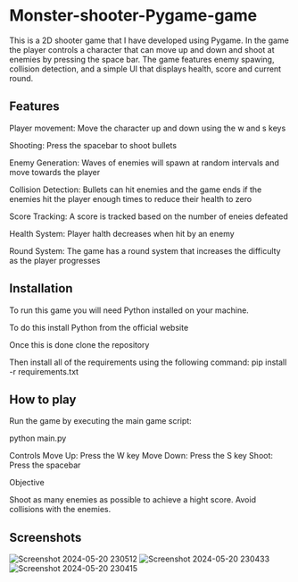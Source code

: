 # Monster-shooter-Pygame-game
This is a 2D shooter game that I have developed using Pygame. In the game the player controls a character that can move up and down and shoot at enemies by pressing the space bar. The game features enemy spawing, collision detection, and a simple UI that displays health, score and current round. 


## Features

Player movement: Move the character up and down using the w and s keys

Shooting: Press the spacebar to shoot bullets

Enemy Generation: Waves of enemies will spawn at random intervals and move towards the player

Collision Detection: Bullets can hit enemies and the game ends if the enemies hit the player enough times to reduce their health to zero

Score Tracking: A score is tracked based on the number of eneies defeated

Health System: Player halth decreases when hit by an enemy

Round System: The game has a round system that increases the difficulty as the player progresses


## Installation
To run this game you will need Python installed on your machine.

To do this install Python from the official website

Once this is done clone the repository

Then install all of the requirements using the following command:
pip install -r requirements.txt

## How to play
Run the game by executing the main game script:

python main.py

Controls
Move Up: Press the W key
Move Down: Press the S key
Shoot: Press the spacebar

Objective

Shoot as many enemies as possible to achieve a hight score. Avoid collisions with the enemies.


## Screenshots

![Screenshot 2024-05-20 230512](https://github.com/Zack-D-44/Monster-shooter-Pygame-game/assets/125923264/0c1c8ab5-e329-4e9e-baf9-1cc0c56b2689)
![Screenshot 2024-05-20 230433](https://github.com/Zack-D-44/Monster-shooter-Pygame-game/assets/125923264/dfeff954-dee1-4904-bb2b-877bf55cf566)
![Screenshot 2024-05-20 230415](https://github.com/Zack-D-44/Monster-shooter-Pygame-game/assets/125923264/3a44403a-a143-4e34-8904-2f3a3dae94d8)



